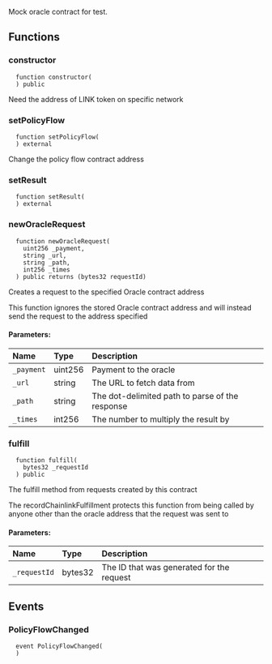 Mock oracle contract for test.


## Functions
### constructor
```solidity
  function constructor(
  ) public
```
Need the address of LINK token on specific network



### setPolicyFlow
```solidity
  function setPolicyFlow(
  ) external
```
Change the policy flow contract address



### setResult
```solidity
  function setResult(
  ) external
```




### newOracleRequest
```solidity
  function newOracleRequest(
    uint256 _payment,
    string _url,
    string _path,
    int256 _times
  ) public returns (bytes32 requestId)
```
Creates a request to the specified Oracle contract address

This function ignores the stored Oracle contract address and
     will instead send the request to the address specified

#### Parameters:
| Name | Type | Description                                                          |
| :--- | :--- | :------------------------------------------------------------------- |
|`_payment` | uint256 | Payment to the oracle
|`_url` | string | The URL to fetch data from
|`_path` | string | The dot-delimited path to parse of the response
|`_times` | int256 | The number to multiply the result by

### fulfill
```solidity
  function fulfill(
    bytes32 _requestId
  ) public
```
The fulfill method from requests created by this contract

The recordChainlinkFulfillment protects this function from being called
     by anyone other than the oracle address that the request was sent to

#### Parameters:
| Name | Type | Description                                                          |
| :--- | :--- | :------------------------------------------------------------------- |
|`_requestId` | bytes32 | The ID that was generated for the request

## Events
### PolicyFlowChanged
```solidity
  event PolicyFlowChanged(
  )
```



